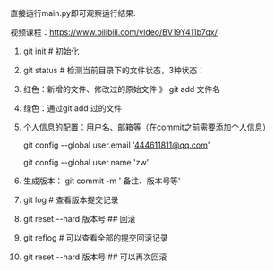 直接运行main.py即可观察运行结果.

视频课程：https://www.bilibili.com/video/BV19Y411b7qx/

1.  git init   # 初始化

2. git status   # 检测当前目录下的文件状态，3种状态：

3. 红色：新增的文件、修改过的原始文件 》 git add 文件名

4. 绿色：通过git add 过的文件

5. 个人信息的配置：用户名、邮箱等（在commit之前需要添加个人信息）

   git config --global user.email '444611811@qq.com'

   git config --global user.name 'zw'

6. 生成版本： git commit -m ' 备注、版本号等'

7. git log    # 查看版本提交记录

8. git reset --hard 版本号   ## 回滚

9. git reflog   # 可以查看全部的提交回滚记录

10. git reset --hard 版本号   ## 可以再次回滚
